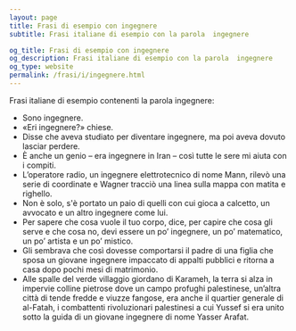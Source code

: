 ```yaml
---
layout: page
title: Frasi di esempio con ingegnere 
subtitle: Frasi italiane di esempio con la parola  ingegnere

og_title: Frasi di esempio con ingegnere 
og_description: Frasi italiane di esempio con la parola  ingegnere
og_type: website
permalink: /frasi/i/ingegnere.html
---
```


Frasi italiane di esempio contenenti la parola ingegnere:


- Sono ingegnere.
- «Eri ingegnere?» chiese.
- Disse che aveva studiato per diventare ingegnere, ma poi aveva dovuto lasciar perdere.
- È anche un genio – era ingegnere in Iran – così tutte le sere mi aiuta con i compiti.
- L’operatore radio, un ingegnere elettrotecnico di nome Mann, rilevò una serie di coordinate e Wagner tracciò una linea sulla mappa con matita e righello.
- Non è solo, s'è portato un paio di quelli con cui gioca a calcetto, un avvocato e un altro ingegnere come lui.
- Per sapere che cosa vuole il tuo corpo, dice, per capire che cosa gli serve e che cosa no, devi essere un po’ ingegnere, un po’ matematico, un po’ artista e un po’ mistico.
- Gli sembrava che così dovesse comportarsi il padre di una figlia che sposa un giovane ingegnere impaccato di appalti pubblici e ritorna a casa dopo pochi mesi di matrimonio.
- Alle spalle del verde villaggio giordano di Karameh, la terra si alza in impervie colline pietrose dove un campo profughi palestinese, un’altra città di tende fredde e viuzze fangose, era anche il quartier generale di al-Fatah, i combattenti rivoluzionari palestinesi a cui Yussef si era unito sotto la guida di un giovane ingegnere di nome Yasser Arafat.
